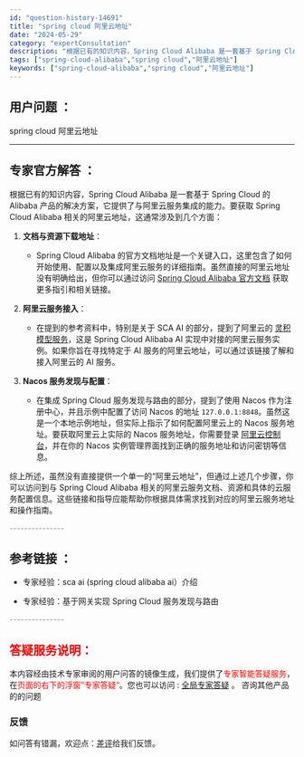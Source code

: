 ```yaml
---
id: "question-history-14691"
title: "spring cloud 阿里云地址"
date: "2024-05-29"
category: "expertConsultation"
description: "根据已有的知识内容，Spring Cloud Alibaba 是一套基于 Spring Cloud 的 Alibaba 产品的解决方案，它提供了与阿里云服务集成的能力。要获取 Spring Cloud Alibaba 相关的阿里云地址，这通常涉及到几个方面：1. **文档与资源下载地址**：   -"
tags: ["spring-cloud-alibaba","spring cloud","阿里云地址"]
keywords: ["spring-cloud-alibaba","spring cloud","阿里云地址"]
---
```


## 用户问题 ： 
 spring cloud 阿里云地址  

---------------
## 专家官方解答 ：

根据已有的知识内容，Spring Cloud Alibaba 是一套基于 Spring Cloud 的 Alibaba 产品的解决方案，它提供了与阿里云服务集成的能力。要获取 Spring Cloud Alibaba 相关的阿里云地址，这通常涉及到几个方面：

1. **文档与资源下载地址**：
   - Spring Cloud Alibaba 的官方文档地址是一个关键入口，这里包含了如何开始使用、配置以及集成阿里云服务的详细指南。虽然直接的阿里云地址没有明确给出，但你可以通过访问 [Spring Cloud Alibaba 官方文档](https://github.com/alibaba/spring-cloud-alibaba/blob/master/README.md) 获取更多指引和相关链接。

2. **阿里云服务接入**：
   - 在提到的参考资料中，特别是关于 SCA AI 的部分，提到了阿里云的 [灵积模型服务](https://help.aliyun.com/zh/dashscope/)，这是 Spring Cloud Alibaba AI 实现中对接的阿里云服务实例。如果你旨在寻找特定于 AI 服务的阿里云地址，可以通过该链接了解和接入阿里云的 AI 服务。

3. **Nacos 服务发现与配置**：
   - 在集成 Spring Cloud 服务发现与路由的部分，提到了使用 Nacos 作为注册中心，并且示例中配置了访问 Nacos 的地址 `127.0.0.1:8848`。虽然这是一个本地示例地址，但实际上指示了如何配置阿里云上的 Nacos 服务地址。要获取阿里云上实际的 Nacos 服务地址，你需要登录 [阿里云控制台](https://console.aliyun.com/)，并在你的 Nacos 实例管理界面找到正确的服务地址和访问密钥等信息。

综上所述，虽然没有直接提供一个单一的“阿里云地址”，但通过上述几个步骤，你可以访问到与 Spring Cloud Alibaba 相关的阿里云服务文档、资源和具体的云服务配置信息。这些链接和指导应能帮助你根据具体需求找到对应的阿里云服务地址和操作指南。


<font color="#949494">---------------</font> 


## 参考链接 ：

* 专家经验：sca ai (spring cloud alibaba ai）介绍 
 
 * 专家经验：基于网关实现 Spring Cloud 服务发现与路由 


 <font color="#949494">---------------</font> 
 


## <font color="#FF0000">答疑服务说明：</font> 

本内容经由技术专家审阅的用户问答的镜像生成，我们提供了<font color="#FF0000">专家智能答疑服务</font>，在<font color="#FF0000">页面的右下的浮窗”专家答疑“</font>。您也可以访问 : [全局专家答疑](https://answer.opensource.alibaba.com/docs/intro) 。 咨询其他产品的的问题

### 反馈
如问答有错漏，欢迎点：[差评](https://ai.nacos.io/user/feedbackByEnhancerGradePOJOID?enhancerGradePOJOId=14741)给我们反馈。
